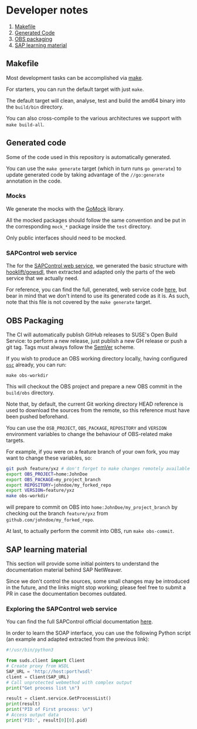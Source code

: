 # Developer notes

1. [Makefile](#makefile)
2. [Generated Code](#generated-code)
3. [OBS packaging](#obs-packaging)
4. [SAP learning material](#sap-learning-material)


## Makefile

Most development tasks can be accomplished via [make](Makefile).

For starters, you can run the default target with just `make`.

The default target will clean, analyse, test and build the amd64 binary into the `build/bin` directory.

You can also cross-compile to the various architectures we support with `make build-all`.


## Generated code

Some of the code used in this repository is automatically generated.

You can use the `make generate` target (which in turn runs `go generate`) to update generated code by taking advantage of the `//go:generate` annotation in the code.

### Mocks

We generate the mocks with the [GoMock](https://github.com/golang/mock) library. 

All the mocked packages should follow the same convention and be put in the corresponding `mock_*` package inside the `test` directory.

Only public interfaces should need to be mocked.

### SAPControl web service

The for the [SAPControl web service](internal/sapcontrol/soap_wsdl.go), we generated the basic structure with [hooklift/gowsdl](https://github.com/hooklift/gowsdl), then extracted and adapted only the parts of the web service that we actually need.

For reference, you can find the full, generated, web service code [here](_generated_soap_wsdl.go), but bear in mind that we don't intend to use its generated code as it is. As such, note that this file is not covered by the `make generate` target.


## OBS Packaging

The CI will automatically publish GitHub releases to SUSE's Open Build Service: to perform a new release, just publish a new GH release or push a git tag. Tags must always follow the [SemVer](https://semver.org/) scheme.

If you wish to produce an OBS working directory locally, having configured [`osc`](https://en.opensuse.org/openSUSE:OSC) already, you can run:
```
make obs-workdir
```
This will checkout the OBS project and prepare a new OBS commit in the `build/obs` directory.

Note that, by default, the current Git working directory HEAD reference is used to download the sources from the remote, so this reference must have been pushed beforehand.
  
You can use the `OSB_PROJECT`, `OBS_PACKAGE`, `REPOSITORY` and `VERSION` environment variables to change the behaviour of OBS-related make targets.

For example, if you were on a feature branch of your own fork, you may want to change these variables, so:
```bash
git push feature/yxz # don't forget to make changes remotely available
export OBS_PROJECT=home:JohnDoe
export OBS_PACKAGE=my_project_branch
export REPOSITORY=johndoe/my_forked_repo
export VERSION=feature/yxz
make obs-workdir
``` 
will prepare to commit on OBS into `home:JohnDoe/my_project_branch` by checking out the branch `feature/yxz` from `github.com/johndoe/my_forked_repo`.

At last, to actually perform the commit into OBS, run `make obs-commit`. 


## SAP learning material

This section will provide some initial pointers to understand the documentation material behind SAP NetWeaver.

Since we don't control the sources, some small changes may be introduced in the future, and the links might stop working; please feel free to submit a PR in case the documentation becomes outdated.

### Exploring the SAPControl web service

You can find the full SAPControl official documentation [here](https://www.sap.com/documents/2016/09/0a40e60d-8b7c-0010-82c7-eda71af511fa.html).

In order to learn the SOAP interface, you can use the following Python script (an example and adapted extracted from the previous link):

```python
#!/usr/bin/python3

from suds.client import Client
# Create proxy from WSDL
SAP_URL = 'http://host:port?wsdl'
client = Client(SAP_URL)
# Call unprotected webmethod with complex output
print("Get process list \n")

result = client.service.GetProcessList()
print(result)
print("PID of First process: \n")
# Access output data
print('PID:', result[0][0].pid)
```

